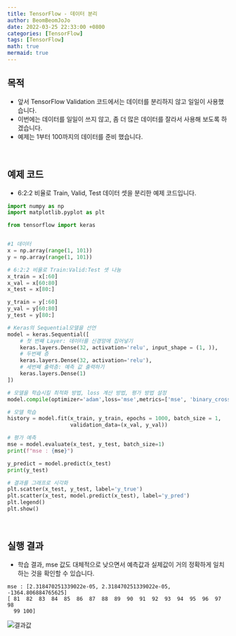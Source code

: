 ```yaml
---
title: TensorFlow - 데이터 분리
author: BeomBeomJoJo
date: 2022-03-25 22:33:00 +0800
categories: [TensorFlow]
tags: [TensorFlow]
math: true
mermaid: true
---
```


## **목적**
* 앞서 TensorFlow Validation 코드에서는 데이터를 분리하지 않고 일일이 사용했습니다.
* 이번에는 데이터를 일일이 쓰지 않고, 좀 더 많은 데이터를 잘라서 사용해 보도록 하겠습니다.
* 예제는 1부터 100까지의 데이터를 준비 했습니다.

<br/>

## **예제 코드**
* 6:2:2 비율로 Train, Valid, Test 데이터 셋을 분리한 예제 코드입니다.

```python
import numpy as np
import matplotlib.pyplot as plt

from tensorflow import keras


#1 데이터
x = np.array(range(1, 101))
y = np.array(range(1, 101))

# 6:2:2 비율로 Train:Valid:Test 셋 나눔
x_train = x[:60]
x_val = x[60:80]
x_test = x[80:]

y_train = y[:60]
y_val = y[60:80]
y_test = y[80:]

# Keras의 Sequential모델을 선언
model = keras.Sequential([
    # 첫 번째 Layer: 데이터를 신경망에 집어넣기
    keras.layers.Dense(32, activation='relu', input_shape = (1, )),
    # 두번째 층 
    keras.layers.Dense(32, activation='relu'),
    # 세번째 출력층: 예측 값 출력하기
    keras.layers.Dense(1)
])

# 모델을 학습시킬 최적화 방법, loss 계산 방법, 평가 방법 설정
model.compile(optimizer='adam',loss='mse',metrics=['mse', 'binary_crossentropy'])

# 모델 학습
history = model.fit(x_train, y_train, epochs = 1000, batch_size = 1,
                    validation_data=(x_val, y_val))

# 평가 예측
mse = model.evaluate(x_test, y_test, batch_size=1)
print(f"mse : {mse}")

y_predict = model.predict(x_test)
print(y_test)

# 결과를 그래프로 시각화
plt.scatter(x_test, y_test, label='y_true')
plt.scatter(x_test, model.predict(x_test), label='y_pred')
plt.legend()
plt.show()
```

<br/>

## **실행 결과**
* 학습 결과, mse 값도 대체적으로 낮으면서 예측값과 실제값이 거의 정확하게 일치하는 것을 확인할 수 있습니다.

```
mse : [2.318470251339022e-05, 2.318470251339022e-05, -1364.806884765625]
[ 81  82  83  84  85  86  87  88  89  90  91  92  93  94  95  96  97  98
  99 100]
```

![결과값](https://user-images.githubusercontent.com/22911504/160121799-caf6bdfa-c0ac-44fc-b6a6-cfcff85f9869.png)